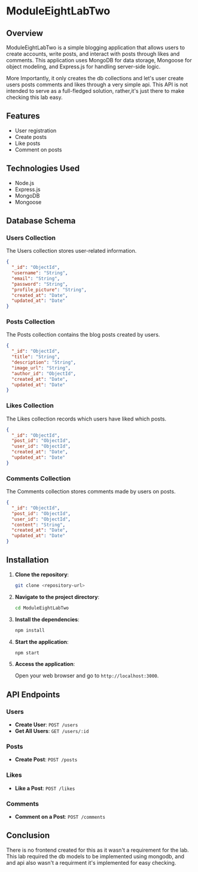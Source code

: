 # ModuleEightLabTwo

## Overview

ModuleEightLabTwo is a simple blogging application that allows users to create accounts, write posts, and interact with posts through likes and comments. This application uses MongoDB for data storage, Mongoose for object modeling, and Express.js for handling server-side logic.

More Importantly, it only creates the db collections and let's user create users posts comments and likes through a very simple api. This API is not intended to serve as a full-fledged solution, rather,it's just there to make checking this lab easy.

## Features

- User registration
- Create posts
- Like posts
- Comment on posts

## Technologies Used

- Node.js
- Express.js
- MongoDB
- Mongoose

## Database Schema

### Users Collection

The Users collection stores user-related information.

```json
{
  "_id": "ObjectId",
  "username": "String",
  "email": "String",
  "password": "String",
  "profile_picture": "String",
  "created_at": "Date",
  "updated_at": "Date"
}
```

### Posts Collection

The Posts collection contains the blog posts created by users.

```json
{
  "_id": "ObjectId",
  "title": "String",
  "description": "String",
  "image_url": "String",
  "author_id": "ObjectId",
  "created_at": "Date",
  "updated_at": "Date"
}
```

### Likes Collection

The Likes collection records which users have liked which posts.

```json
{
  "_id": "ObjectId",
  "post_id": "ObjectId",
  "user_id": "ObjectId",
  "created_at": "Date",
  "updated_at": "Date"
}
```

### Comments Collection

The Comments collection stores comments made by users on posts.

```json
{
  "_id": "ObjectId",
  "post_id": "ObjectId",
  "user_id": "ObjectId",
  "content": "String",
  "created_at": "Date",
  "updated_at": "Date"
}
```

## Installation

1. **Clone the repository**:

   ```bash
   git clone <repository-url>
   ```

2. **Navigate to the project directory**:

   ```bash
   cd ModuleEightLabTwo
   ```

3. **Install the dependencies**:

   ```bash
   npm install
   ```

4. **Start the application**:

   ```bash
   npm start
   ```

5. **Access the application**:

   Open your web browser and go to `http://localhost:3000`.

## API Endpoints

### Users

- **Create User**: `POST /users`
- **Get All Users**: `GET /users/:id`

### Posts

- **Create Post**: `POST /posts`

### Likes

- **Like a Post**: `POST /likes`

### Comments

- **Comment on a Post**: `POST /comments`

## Conclusion

There is no frontend created for this as it wasn't a requirement for the lab.
This lab required the db models to be implemented using mongodb, and and api also wasn't a requirment it's implemented for easy checking.
